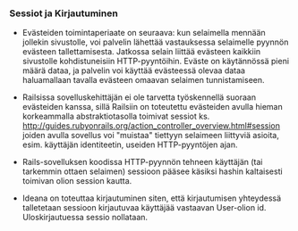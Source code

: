 ### Sessiot ja Kirjautuminen

- Evästeiden toimintaperiaate on seuraava: kun selaimella mennään jollekin sivustolle, voi palvelin lähettää vastauksessa 
selaimelle pyynnön evästeen tallettamisesta. Jatkossa selain liittää evästeen kaikkiin sivustolle kohdistuneisiin 
HTTP-pyyntöihin. Eväste on käytännössä pieni määrä dataa, ja palvelin voi käyttää evästeessä olevaa dataa haluamallaan tavalla 
evästeen omaavan selaimen tunnistamiseen.

- Railsissa sovelluskehittäjän ei ole tarvetta työskennellä suoraan evästeiden kanssa, sillä Railsiin on toteutettu evästeiden 
avulla hieman korkeammalla abstraktiotasolla toimivat sessiot ks. http://guides.rubyonrails.org/action_controller_overview.html#session 
joiden avulla sovellus voi "muistaa" tiettyyn selaimeen liittyviä asioita, esim. käyttäjän identiteetin, useiden HTTP-pyyntöjen
ajan.

- Rails-sovelluksen koodissa HTTP-pyynnön tehneen käyttäjän (tai tarkemmin ottaen selaimen) sessioon pääsee käsiksi hashin 
kaltaisesti toimivan olion session kautta.

- Ideana on toteuttaa kirjautuminen siten, että kirjautumisen yhteydessä talletetaan sessioon kirjautuvaa käyttäjää vastaavan User-olion id. Uloskirjautuessa sessio nollataan.
